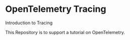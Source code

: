 # OpenTelemetry Tracing
Introduction to Tracing


This Repository is to support a tutorial on OpenTelemetry.
